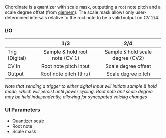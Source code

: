Chordinate is a quantizer with scale mask, outputting a root note pitch and a scale degree offset (from [qiemem](https://github.com/qiemem/O_C-HemisphereSuite)). The scale mask allows only user-determined intervals relative to the root note to be a valid output on CV 2/4.

### I/O

|                |              1/3           |                   2/4                |
| -------------- |:---------------------------:|:-------------------------------------:|
| Trig (Digital) |  Sample & hold root note (CV 1)   | Sample & hold scale degree (CV2) |
| CV In          | Root note pitch input |      Scale degree offset      |
| Output         |        Root note pitch (thru)           |         Scale degree pitch          |

_Note that sending a trigger to either digital input will initiate sample & hold mode, which will persist until power cycling. Root note and scale degree may be held independently, allowing for syncopated voicing changes_

### UI Parameters
* Quantizer scale
* Root note 
* Scale mask